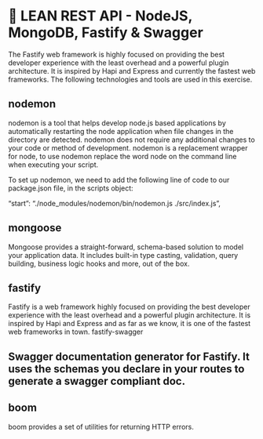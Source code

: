 # 🚀 LEAN REST API - NodeJS, MongoDB, Fastify & Swagger

The Fastify web framework is highly focused on providing the best developer experience with the least overhead and a powerful plugin architecture. It is inspired by Hapi and Express and currently the fastest web frameworks. The following technologies and tools are used in this exercise.

## nodemon

nodemon is a tool that helps develop node.js based applications by automatically restarting the node application when file changes in the directory are detected.
nodemon does not require any additional changes to your code or method of development. nodemon is a replacement wrapper for node, to use nodemon replace the word node on the command line when executing your script.

To set up nodemon, we need to add the following line of code to our package.json file, in the scripts object:

“start”: “./node_modules/nodemon/bin/nodemon.js ./src/index.js”,


## mongoose

Mongoose provides a straight-forward, schema-based solution to model your application data. It includes built-in type casting, validation, query building, business logic hooks and more, out of the box.


## fastify

Fastify is a web framework highly focused on providing the best developer experience with the least overhead and a powerful plugin architecture. It is inspired by Hapi and Express and as far as we know, it is one of the fastest web frameworks in town.
fastify-swagger

## Swagger documentation generator for Fastify. It uses the schemas you declare in your routes to generate a swagger compliant doc.


## boom

boom provides a set of utilities for returning HTTP errors.
